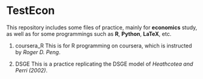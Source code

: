 TestEcon
=========

This repository includes some files of practice, mainly for **economics** study, as well as for some programmings such as **R**, **Python**, **LaTeX**, etc. 

1. coursera_R
   This is for R programming on coursera, which is instructed by *Roger D. Peng*. 

2. DSGE
   This is a practice replicating the DSGE model of *Heathcotea and Perri (2002)*.


   
